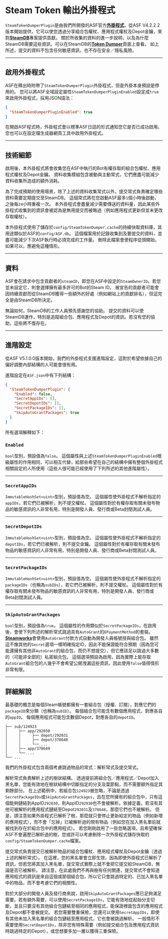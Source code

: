 # Steam Token 輸出外掛程式

`SteamTokenDumperPlugin`&#8203;是由我們所開發的ASF官方&#8203;**[外掛程式](https://github.com/JustArchiNET/ArchiSteamFarm/wiki/Plugins-zh-TW)**，從ASF V4.2.2.2版本開始提供，它可以使您透過分享組合包權杖、應用程式權杖及Depot金鑰，來對&#8203;**[SteamDB](https://steamdb.info)**&#8203;專案提供貢獻。 關於所收集的資料的進一步說明，以及為什麼SteamDB需要這些資訊，可以在SteamDB的&#8203;**[Token Dumper](https://steamdb.info/tokendumper)**&#8203;頁面上查看。 如上所述，提交的資料不包含任何敏感資訊，也不存在安全／隱私風險。

---

## 啟用外掛程式

ASF在釋出時附帶了&#8203;`SteamTokenDumperPlugin`&#8203;外掛程式，但是外掛本身預設是停用的。 您可以將ASF全域設定屬性&#8203;`SteamTokenDumperPluginEnabled`&#8203;設定成&#8203;`true`&#8203;來啟用外掛程式，採用JSON語法：

```json
{
  "SteamTokenDumperPluginEnabled": true
}
```

在開啟ASF程式時，外掛程式會以標準ASF日誌的形式通知您它是否已成功啟用。 您也可以在設定檔生成器網頁工具中啟用外掛程式。

---

## 技術細節

啟用後，本外掛程式將會收集您在ASF中執行的Bot有權存取的組合包權杖、應用程式權杖及Depot金鑰。 資料收集模組包含被動與主動常式，它們應盡可能減少資料收集所造成的額外消耗。

為了完成預期的使用場景，除了上述的資料收集常式以外，提交常式負責確定哪些資料需要定期提交至SteamDB。 這個常式將在您啟動ASF最多&#8203;`1`&#8203;個小時後啟動，之後每&#8203;`24`&#8203;小時重複一次。 本外掛程式會盡量減少需要傳送的資料量，因此某些外掛程式收集到的資訊會被認為是無用提交而被略過（例如應用程式更新但並未更改存取權杖）。

本外掛程式使用了儲存於&#8203;`config/SteamTokenDumper.cache`&#8203;的持續快取資料庫，其用途類似於ASF的&#8203;`config/ASF.db`&#8203;。 這個檔案用於記錄收集到及要提交的資料，並盡可能減少下次ASF執行時必須完成的工作量。 刪除此檔案會使程序從頭開始，如果可以，應避免這種情形。

---

## 資料

ASF會在請求中包含貢獻者的&#8203;`steamID`&#8203;，即您在ASF中設定的&#8203;`SteamOwnerID`&#8203;。若您並未設定它，則會選擇擁有最多許可的Bot的Steam ID。 被宣告的貢獻者可能會因持續貢獻而從SteamDB獲得一些額外的好處（例如網站上的貢獻排名），但這完全是由SteamDB所決定。

無論如何，SteamDB的工作人員預先感謝您的協助。 提交的資料可以使SteamDB運作，特別是追蹤組合包、應用程式及Depot的資訊。若沒有您的協助，這些將不復存在。

---

## 進階設定

從ASF V5.1.0.0版本開始，我們的外掛程式支援進階設定，這對於希望依據自己的偏好調整內部結構的人可能會很有用。

進階設定在&#8203;`ASF.json`&#8203;中有下列結構：

```json
{
  "SteamTokenDumperPlugin": {
    "Enabled": false,
    "SecretAppIDs": [],
    "SecretDepotIDs": [],
    "SecretPackageIDs": [],
    "SkipAutoGrantPackages": true
  }
}
```

所有選項解釋如下：

### `Enabled`

`bool`&#8203;型別，預設值為&#8203;`false`&#8203;。 這個屬性與上述&#8203;`SteamTokenDumperPluginEnabled`&#8203;根級屬性的作用相同，可以相互代替，給那些希望在自己的結構中擁有整個外掛程式相關設定的人所使用（這些人很可能已經使用了下列所述的其他進階屬性）。

---

### `SecretAppIDs`

`ImmutableHashSet<uint>`&#8203;型別，預設值為空。 這個屬性使外掛程式不解析指定的&#8203;`appIDs`&#8203;，若它們已被解析，則不提交權杖。 這個屬性對於有權存取有關未發布物品的敏感資訊的人非常有用，特別是開發人員、發行商或Beta封閉測試人員。

---

### `SecretDepotIDs`

`ImmutableHashSet<uint>`&#8203;型別，預設值為空。 這個屬性使外掛程式不解析指定的&#8203;`depotIDs`&#8203;，若它們已被解析，則不提交金鑰。 這個屬性對於有權存取有關未發布物品的敏感資訊的人非常有用，特別是開發人員、發行商或Beta封閉測試人員。

---

### `SecretPackageIDs`

`ImmutableHashSet<uint>`&#8203;型別，預設值為空。 這個屬性使外掛程式不解析指定的&#8203;`packageIDs`&#8203;（也稱為&#8203;`subIDs`&#8203;），若它們已被解析，則不提交權杖。 這個屬性對於有權存取有關未發布物品的敏感資訊的人非常有用，特別是開發人員、發行商或Beta封閉測試人員。

---

### `SkipAutoGrantPackages`

`bool`&#8203;型別，預設值為&#8203;`true`&#8203;。 這個屬性的作用類似於&#8203;`SecretPackageIDs`&#8203;，在啟用後，會使下列所述的解析常式跳過具有&#8203;`AutoGrant`&#8203;的&#8203;`EPaymentMethod`&#8203;的套裝。 **[Steamworks](https://partner.steamgames.com)**&#8203;會使用&#8203;`AutoGrant`&#8203;付款方式自動為開發人員帳號授與組合包。 雖然這不像其他的&#8203;`Secret`&#8203;選項一樣明確指定ID，因此不能保證能符合預期（因為您可能還擁有其他非&#8203;`AutoGrant`&#8203;的組合包，而仍不想提交），但它應該足以跳過大多數的（可能非全部的）私密組合包。 這個選項預設為啟用，因為實際上能存取&#8203;`AutoGrant`&#8203;組合包的人幾乎不會希望公開洩漏這些資訊，因此使用&#8203;`false`&#8203;值得情形非常有限。

---

## 詳細解說

最基礎的概念是每個Steam帳號都擁有一套組合包（授權、訂閱），對應它們的&#8203;`packageID`&#8203;來分類（也稱為&#8203;`subID`&#8203;）。 每個組合包可能含有數個應用程式，對應各自的&#8203;`appID`&#8203;。 每個應用程式可能包含數個Depot，對應各自的&#8203;`depotID`&#8203;。

```text
├── sub/124923
│     ├── app/292030
│     │     ├── depot/292031
│     │     ├── depot/378648
│     │     └── ...
│     ├── app/378649
│     └── ...
└── ...
```

我們的外掛程式包含兩個考慮跳過物品的常式：解析常式及提交常式。

解析常式負責解析上述的樹狀結構。 透過提前將組合包／應用程式／Depot加入黑名單，您能有效地在樹狀結構中切斷指定的分支及葉節點，而不需要額外指定其剩餘部分。 在上述範例中，若組合包&#8203;`124923`&#8203;被忽略，不論是透過&#8203;`SecretPackageIDs`&#8203;或&#8203;`SkipAutoGrantPackages`&#8203;，且在您所擁有的組合包中，只有這個能夠鏈結到AppID &#8203;`292030`&#8203;，則AppID &#8203;`292030`&#8203;也不會被解析。依據定義，若沒有其他可被解析的應用程式鏈結至Depot &#8203;`292031`&#8203;及&#8203;`378648`&#8203;，那麼它們也不被解析。 但是，請注意如果外掛程式已解析了樹，那麼就只會停止更新給定的物品（例如新增的應用程式），而不會「忘掉」已被解析過的現有物品（例如您在加入黑名單前就被找到存在於組合包中的應用程式）。 若您剛剛啟用了一些忽略選項，且希望確保ASF不會遍歷已解析過的樹，您或許可以考慮刪除一次外掛程式儲存快取的&#8203;`config/SteamTokenDumper.cache`&#8203;檔案。

提交常式負責提交已被解析物品的組合包權杖、應用程式權杖及Depot金鑰（透過上述的解析常式）。 在這裡，您的黑名單會立即生效，因為即使外掛程式已解析了資訊，但若您將其加入黑名單，提交常式實際上就不會把它提交給SteamDB，無論是否已被解析。 請注意，在此處我們不再與樹有任何關連，提交常式不會知道應用程式的資訊是來自這個或那個組合包，所以它只會跳過特定的、已加入黑名單中的物品，而不會考慮它們的相關性。

對於大部分的開發人員及發行商來說，啟用&#8203;`SkipAutoGrantPackages`&#8203;應已足夠滿足需要。若有額外需要，可以使用&#8203;`SecretPackageIDs`&#8203;，它能有效地從起始分支切斷，並且只要沒有其他組合包鏈結至相同的應用程式，能保證裡面包含的應用程式及Depot都不會被提交。 若您需要雙重保險，您還可以使用&#8203;`SecretAppIDs`&#8203;，即使有其他未加入黑名單的組合包鏈結至應用程式，它也會被跳過解析。 一般情形不需要使用&#8203;`SecretDepotIDs`&#8203;，除非您有特殊需要（例如提交組合包及應用程式資訊時跳過特定的Depot），或您想要多加一層以獲得三重保險。